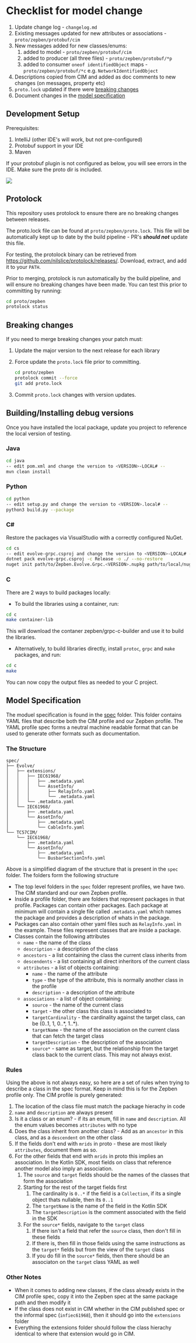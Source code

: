 # Checklist for model change

1. Update change log - `changelog.md`
2. Existing messages updated for new attributes or associations - `proto/zepben/protobuf/cim`
3. New messages added for new classes/enums:
   1. added to model - `proto/zepben/protobuf/cim`
   1. added to producer (all three files) - `proto/zepben/protobuf/*p`
   1. added to consumer `oneof identifiedObject` maps - `proto/zepben/protobuf/*c` e.g. `NetworkIdentifiedObject`
4. Descriptions copied from CIM and added as doc comments to new changes (on messages, property etc)
5. `proto.lock` updated if there were [breaking changes](#breaking-changes)
6. Document changes in the [model specification](#model-specification)

## Development Setup

Prerequisites:

1. IntelliJ (other IDE's will work, but not pre-configured)
2. Protobuf support in your IDE
3. Maven

If your protobuf plugin is not configured as below, you will see errors in the IDE. Make sure the proto dir is included.

![](images/plugin-config.png)

## Protolock ##

This repository uses protolock to ensure there are no breaking changes between releases.

The proto.lock file can be found at `proto/zepben/proto.lock`. This file will be automatically kept up to date by the build pipeline - PR's **_should not_** update this file.

For testing, the protolock binary can be retrieved from https://github.com/nilslice/protolock/releases/. Download, extract, and add it to your `PATH`.

Prior to merging, protolock is run automatically by the build pipeline, and will ensure no breaking changes have been made. You can test this prior to committing by running:

```sh
cd proto/zepben
protolock status
```

## Breaking changes ##

If you need to merge breaking changes your patch must:

1. Update the major version to the next release for each library

2. Force update the `proto.lock` file prior to committing.

    ```sh
    cd proto/zepben
    protolock commit --force
    git add proto.lock
    ```

3. Commit `proto.lock` changes with version updates.

## Building/Installing debug versions

Once you have installed the local package, update you project to reference the local version of testing.

### Java

```sh
cd java
-- edit pom.xml and change the version to <VERSION>-LOCAL# --
mvn clean install
```

### Python

```sh
cd python
-- edit setup.py and change the version to <VERSION>.local# --
python3 build.py --package
```

### C\#

Restore the packages via VisualStudio with a correctly configured NuGet.

```sh
cd cs
-- edit evolve-grpc.csproj and change the version to <VERSION>-LOCAL# --
dotnet pack evolve-grpc.csproj -c Release -o ./ --no-restore
nuget init path/to/Zepben.Evolve.Grpc.<VERSION>.nupkg path/to/local/nuget/debug/repo
```

### C

There are 2 ways to build packages locally:
 * To build the libraries using a container, run: 

```sh
cd c
make container-lib
```
  This will download the contaner zepben/grpc-c-builder and use it to build the libraries.

 * Alternatively, to build libraries directly, install `protoc`, `grpc` and `make` packages, and run: 

```sh
cd c
make
```

You can now copy the output files as needed to your C project.

## Model Specification

The moduel specification is found in the [spec](./spec/) folder. This folder contains YAML files that describe both the CIM profile and our Zepben profile. The YAML profile spec forms a neutral machine readable format that can be used to generate other formats such as documentation.

### The Structure

```text
spec/
├── Evolve/
│   ├── extensions/
│   │   ├── IEC61968/
│   │   │   ├── .metadata.yaml
│   │   │   └── AssetInfo/
│   │   │       ├── RelayInfo.yaml
│   │   │       └── .metadata.yaml
│   │   └── .metadata.yaml
│   └── IEC61968/
│       ├── .metadata.yaml
│       └── AssetInfo/
│           ├── .metadata.yaml
│           └── CableInfo.yaml
└── TC57CIM/
    └── IEC61968/
        ├── .metadata.yaml
        └── AssetInfo/
            ├── .metadata.yaml
            └── BusbarSectionInfo.yaml
```

Above is a simplified diagram of the structure that is present in the `spec` folder. The folders form the following structure

- The top level folders in the `spec` folder represent profiles, we have two. The CIM standard and our own Zepben profile.
- Inside a profile folder, there are folders that represent packages in that profile. Packages can contain other packages. Each package at minimum will contain a single file called `.metadata.yaml` which names the package and provides a description of whats in the package.
- Packages can also contain other yaml files such as `RelayInfo.yaml` in the example. These files represent classes that are inside a package.
- Classes contain the following attributes
  - `name` - the name of the class
  - `description` - a description of the class
  - `ancestors` - a list containing the class the current class inherits from
  - `descendents` - a list containing all direct inheritors of the current class
  - `attributes` - a list of objects containing:
    - `name` - the name of the attribute
    - `type` - the type of the attribute, this is normally another class in the profile
    - `description` - a description of the attribute
  - `associations` - a list of object containing:
    - `source` - the name of the current class
    - `target` - the other class this class is associated to
    - `targetCardinality` - the cardinality against the target class, can be (0..1, 1, 0..\*, 1..\*).
    - `targetName` - the name of the association on the current class that can fetch the target class
    - `targetDescription` - the description of the association
    - `source*` - same as target, but the relationship from the target class back to the current class. This may not always exist.

### Rules

Using the above is not always easy, so here are a set of rules when trying to describe a class in the spec format. Keep in mind this is for the Zepben profile only. The CIM profile is purely generated:

1. The location of the class file must match the package hierachy in code
1. `name` and `description` are always present
1. Is it a class or an enum? - if its an enum, fill in `name` and `description`. All the enum values becomes `attributes` with no type
1. Does the class inherit from another class? - Add as an `ancestor` in this class, and as a `descendent` on the other class
1. If the fields don't end with `mrids` in proto - these are most likely `attributes`, document them as so.
1. For the other fields that end with `mrids` in proto this implies an association. In the Kotlin SDK, most fields on class that reference another model also imply an association.
    1. The `source` and `target` fields should be the names of the classes that form the association
    1. Starting for the rest of the target fields first
       1. The cardinality is `0..*` if the field is a `Collection`, if its a single object thats nullable, then its `0..1`
       1. The `targetName` is the name of the field in the Kotlin SDK
       1. The `targetDescription` is the comment associated with the field in the SDK
    1. For the `source*` fields, navigate to the `target` class
       1. If there isn't a field that refer the `source` class, then don't fill in these fields
       1. If there is, then fill in those fields using the same instructions as the `target*` fields but from the view of the `target` class
       1. If you do fill in the `source*` fields, then there should be an associaton on the `target` class YAML as well

### Other Notes

- When it comes to adding new classes, if the class already exists in the CIM profile spec, copy it into the Zepben spec at the same package path and then modify it
- If the class does not exist in CIM whether in the CIM published spec or the informal spec (`infiec61968`), then it should go into the `extensions` folder
- Everything the extensions folder should follow the class hierachy identical to where that extension would go in CIM.
